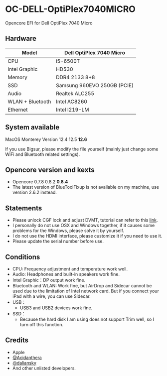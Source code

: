 # OC-DELL-OptiPlex7040MICRO
Opencore EFI for Dell OptiPlex 7040 Micro

## Hardware
| Model            | Dell OptiPlex 7040 Micro    |
|------------------|-----------------------------|
| CPU              | i5-6500T                    |
| Intel Graphic    | HD530                       |
| Memory           | DDR4 2133 8+8               |
| SSD              | Samsung 960EVO 250GB (PCIE) |
| Audio            | Realtek ALC255              |
| WLAN + Bluetooth | Intel AC8260                |
| Ethernet         | Intel I219-LM               |

## System available

MacOS Monterey Version 12.4 12.5 **12.6**

If you use Bigsur, please modify the file yourself (mainly just change some WiFi and Bluetooth related settings).

## Opencore version and kexts

- Opencore 0.7.8 0.8.2 **0.8.4**
- The latest version of BlueToolFixup is not available on my machine, use version 2.6.2 instead.

## Statements

- Please unlock CGF lock and adjust DVMT, tutorial can refer to this [link](https://github.com/optiplex-osx/Dell-OptiPlex-7040-Clover-EFI%0A).
- I personally do not use OSX and Windows together, if it causes some problems for the Windows, please solve it by yourself.
- I do not use the HDMI interface, please customize it if you need to use it.
- Please update the serial number before use.

## Conditions

- CPU: Frequency adjustment and temperature work well.
- Audio: Headphones and built-in speakers work fine.
- Intel Graphic：DP output work fine.
- Bluetooth and WLAN: Work fine, but AirDrop and Sidecar cannot be used due to the limitation of Intel network card. But if you connect your iPad with a wire, you can use Sidecar.
- USB：
    - USB3 and USB2 devices work fine.
- SSD：
    - Because the hard disk I am using does not support Trim well, so I turn off this function.

## Credits

- Apple
- [@Acidanthera](https://github.com/acidanthera)
- [@daliansky](https://github.com/daliansky)
- And other unlisted developers.

